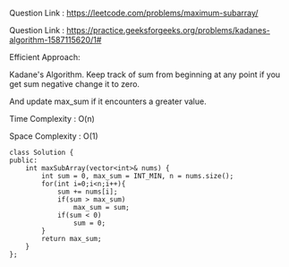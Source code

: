 Question Link : https://leetcode.com/problems/maximum-subarray/

Question Link : https://practice.geeksforgeeks.org/problems/kadanes-algorithm-1587115620/1#

Efficient Approach:

Kadane's Algorithm. Keep track of sum from beginning at any point if you get sum negative change it to zero. 

And update max_sum if it encounters a greater value.

Time Complexity : O(n)

Space Complexity : O(1)

    class Solution {
    public:
        int maxSubArray(vector<int>& nums) {
            int sum = 0, max_sum = INT_MIN, n = nums.size();
            for(int i=0;i<n;i++){
                sum += nums[i];
                if(sum > max_sum)
                    max_sum = sum;
                if(sum < 0)
                    sum = 0;
            }
            return max_sum;
        }
    };